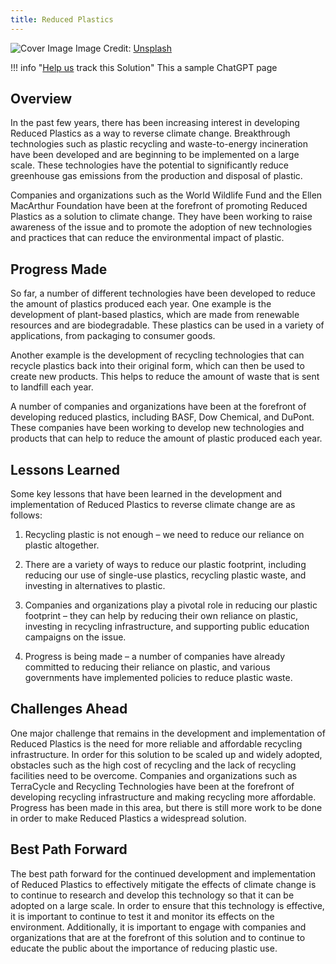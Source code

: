 ```yaml
---
title: Reduced Plastics
---
```


![Cover Image](https://images.unsplash.com/photo-1618277043375-b1f003b0d5a1?crop=entropy&cs=tinysrgb&fit=max&fm=jpg&ixid=M3w0NDYzODh8MHwxfHNlYXJjaHwxfHxSZWR1Y2VkJTIwUGxhc3RpY3N8ZW58MHx8fHwxNjgzNzUzNDA0fDA&ixlib=rb-4.0.3&q=80&w=1080)
Image Credit: [Unsplash](https://unsplash.com/@brian_yuri)

!!! info "[Help us](../../contribute) track this Solution"
    This a sample ChatGPT page

## Overview

In the past few years, there has been increasing interest in developing Reduced Plastics as a way to reverse climate change. Breakthrough technologies such as plastic recycling and waste-to-energy incineration have been developed and are beginning to be implemented on a large scale. These technologies have the potential to significantly reduce greenhouse gas emissions from the production and disposal of plastic.

Companies and organizations such as the World Wildlife Fund and the Ellen MacArthur Foundation have been at the forefront of promoting Reduced Plastics as a solution to climate change. They have been working to raise awareness of the issue and to promote the adoption of new technologies and practices that can reduce the environmental impact of plastic.

## Progress Made

So far, a number of different technologies have been developed to reduce the amount of plastics produced each year. One example is the development of plant-based plastics, which are made from renewable resources and are biodegradable. These plastics can be used in a variety of applications, from packaging to consumer goods.

Another example is the development of recycling technologies that can recycle plastics back into their original form, which can then be used to create new products. This helps to reduce the amount of waste that is sent to landfill each year.

A number of companies and organizations have been at the forefront of developing reduced plastics, including BASF, Dow Chemical, and DuPont. These companies have been working to develop new technologies and products that can help to reduce the amount of plastic produced each year.

## Lessons Learned

Some key lessons that have been learned in the development and implementation of Reduced Plastics to reverse climate change are as follows:

1. Recycling plastic is not enough – we need to reduce our reliance on plastic altogether.

2. There are a variety of ways to reduce our plastic footprint, including reducing our use of single-use plastics, recycling plastic waste, and investing in alternatives to plastic.

3. Companies and organizations play a pivotal role in reducing our plastic footprint – they can help by reducing their own reliance on plastic, investing in recycling infrastructure, and supporting public education campaigns on the issue.

4. Progress is being made – a number of companies have already committed to reducing their reliance on plastic, and various governments have implemented policies to reduce plastic waste.

## Challenges Ahead

One major challenge that remains in the development and implementation of Reduced Plastics is the need for more reliable and affordable recycling infrastructure. In order for this solution to be scaled up and widely adopted, obstacles such as the high cost of recycling and the lack of recycling facilities need to be overcome. Companies and organizations such as TerraCycle and Recycling Technologies have been at the forefront of developing recycling infrastructure and making recycling more affordable. Progress has been made in this area, but there is still more work to be done in order to make Reduced Plastics a widespread solution.

## Best Path Forward

The best path forward for the continued development and implementation of Reduced Plastics to effectively mitigate the effects of climate change is to continue to research and develop this technology so that it can be adopted on a large scale. In order to ensure that this technology is effective, it is important to continue to test it and monitor its effects on the environment. Additionally, it is important to engage with companies and organizations that are at the forefront of this solution and to continue to educate the public about the importance of reducing plastic use.
